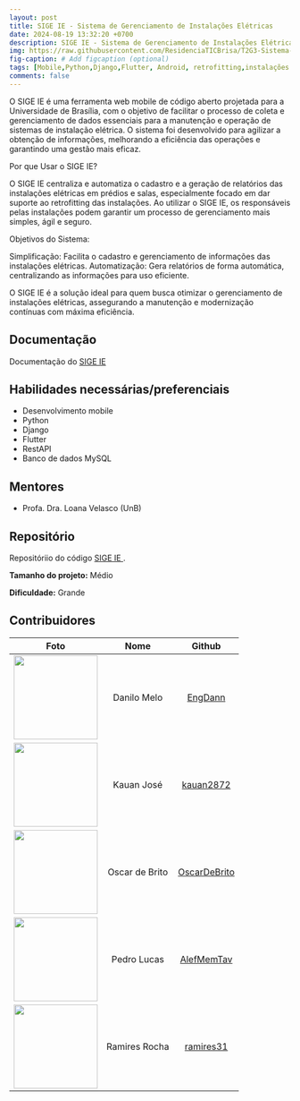 ```yaml
---
layout: post
title: SIGE IE - Sistema de Gerenciamento de Instalações Elétricas
date: 2024-08-19 13:32:20 +0700
description: SIGE IE - Sistema de Gerenciamento de Instalações Elétricas
img: https://raw.githubusercontent.com/ResidenciaTICBrisa/T2G3-Sistema-Instalacao-Eletrica/main/doc/img/sige_ie_logo.jpeg
fig-caption: # Add figcaption (optional)
tags: [Mobile,Python,Django,Flutter, Android, retrofitting,instalações elétrica ]
comments: false
---
```


O SIGE IE é uma ferramenta web mobile de código aberto projetada para a Universidade de Brasília, com o objetivo de facilitar o processo de coleta e gerenciamento de dados essenciais para a manutenção e operação de sistemas de instalação elétrica. O sistema foi desenvolvido para agilizar a obtenção de informações, melhorando a eficiência das operações e garantindo uma gestão mais eficaz.

Por que Usar o SIGE IE?

O SIGE IE centraliza e automatiza o cadastro e a geração de relatórios das instalações elétricas em prédios e salas, especialmente focado em dar suporte ao retrofitting das instalações. Ao utilizar o SIGE IE, os responsáveis pelas instalações podem garantir um processo de gerenciamento mais simples, ágil e seguro.

Objetivos do Sistema:

Simplificação: Facilita o cadastro e gerenciamento de informações das instalações elétricas.
Automatização: Gera relatórios de forma automática, centralizando as informações para uso eficiente.

O SIGE IE é a solução ideal para quem busca otimizar o gerenciamento de instalações elétricas, assegurando a manutenção e modernização contínuas com máxima eficiência.

## Documentação

Documentação do [SIGE IE](https://residenciaticbrisa.github.io/T2G3-Sistema-Instalacao-Eletrica/)

## Habilidades necessárias/preferenciais  
- Desenvolvimento mobile
- Python
- Django 
- Flutter
- RestAPI
- Banco de dados MySQL

## Mentores
- Profa. Dra. Loana Velasco (UnB)

## Repositório
Repositóriio do código
[SIGE IE ](https://github.com/ResidenciaTICBrisa/T2G3-Sistema-Instalacao-Eletrica).

**Tamanho do projeto:** Médio

**Dificuldade:** Grande

## Contribuidores 

|                                    Foto                                    |       Nome       |                                Github                                 |
| :------------------------------------------------------------------------: | :--------------: | :-------------------------------------------------------------------: | 
| <img src="https://avatars.githubusercontent.com/u/137555908?v=4" width="150px" /> | Danilo Melo | [EngDann](https://github.com/EngDann) |
| <img src="https://avatars.githubusercontent.com/u/103394028?v=4" width="150px" /> | Kauan José  | [kauan2872](https://github.com/kauan2872) |
| <img src="https://avatars.githubusercontent.com/u/98489703?v=4" width="150px" /> | Oscar de Brito| [OscarDeBrito](https://github.com/OscarDeBrito) |
| <img src="https://avatars.githubusercontent.com/u/97984278?v=4" width="150px" /> | Pedro Lucas  | [AlefMemTav](https://github.com/AlefMemTav) |
| <img src="https://avatars.githubusercontent.com/u/139188097?v=4" width="150px" /> | Ramires Rocha | [ramires31](https://github.com/ramires31) |
